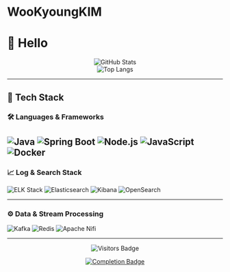 # WooKyoungKIM

# 👋 Hello

<p align="center">
  <img src="https://github-readme-stats.vercel.app/api?username=wookyoungK&show_icons=true" alt="GitHub Stats" />
  <br/>
  <img src="https://github-readme-stats.vercel.app/api/top-langs/?username=wookyoungK&layout=compact" alt="Top Langs" />
</p>

---

## 🔧 Tech Stack

### 🛠️ Languages & Frameworks  
![Java](https://img.shields.io/badge/Java-007396?style=flat-square&logo=java&logoColor=white)
![Spring Boot](https://img.shields.io/badge/Spring_Boot-6DB33F?style=flat-square&logo=spring-boot&logoColor=white)
![Node.js](https://img.shields.io/badge/Node.js-339933?style=flat-square&logo=nodedotjs&logoColor=white)
![JavaScript](https://img.shields.io/badge/JavaScript-F7DF1E?style=flat-square&logo=javascript&logoColor=black)
![Docker](https://img.shields.io/badge/Docker-2496ED?style=flat-square&logo=docker&logoColor=white)
---

### 📈 Log & Search Stack  
![ELK Stack](https://img.shields.io/badge/ELK-005571?style=flat-square&logo=elastic&logoColor=white)
![Elasticsearch](https://img.shields.io/badge/Elasticsearch-005571?style=flat-square&logo=elasticsearch&logoColor=white)
![Kibana](https://img.shields.io/badge/Kibana-005571?style=flat-square&logo=kibana&logoColor=white)
![OpenSearch](https://img.shields.io/badge/OpenSearch-005571?style=flat-square&logo=opensearch&logoColor=white)

---

### ⚙️ Data & Stream Processing  
![Kafka](https://img.shields.io/badge/Apache_Kafka-231F20?style=flat-square&logo=apache-kafka&logoColor=white)
![Redis](https://img.shields.io/badge/Redis-DC382D?style=flat-square&logo=redis&logoColor=white)
![Apache Nifi](https://img.shields.io/badge/Apache_NiFi-5391FE?style=flat-square&logo=apache&logoColor=white)

---

<p align="center">
  <img src="https://visitor-badge.laobi.icu/badge?page_id=wookyoungK.wookyoungK" alt="Visitors Badge" />
</p>

<p align="center">
  <a href="https://hhpluscertificateofcompletion.oopy.io/">
    <img src="https://static.spartacodingclub.kr/hanghae99/plus/completion/badge_brown.svg" alt="Completion Badge" />
  </a>
</p>
